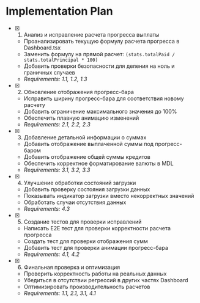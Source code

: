 # Implementation Plan

- [x] 1. Анализ и исправление расчета прогресса выплаты




  - Проанализировать текущую формулу расчета прогресса в Dashboard.tsx
  - Заменить формулу на прямой расчет: `(stats.totalPaid / stats.totalPrincipal * 100)`
  - Добавить проверки безопасности для деления на ноль и граничных случаев
  - _Requirements: 1.1, 1.2, 1.3_

- [x] 2. Обновление отображения прогресс-бара


  - Исправить ширину прогресс-бара для соответствия новому расчету
  - Добавить ограничение максимального значения до 100%
  - Обеспечить плавную анимацию изменений
  - _Requirements: 2.1, 2.2, 2.3_

- [x] 3. Добавление детальной информации о суммах
  - Добавить отображение выплаченной суммы под прогресс-баром
  - Добавить отображение общей суммы кредитов
  - Обеспечить корректное форматирование валюты в MDL
  - _Requirements: 3.1, 3.2, 3.3_

- [x] 4. Улучшение обработки состояний загрузки
  - Добавить проверку состояния загрузки данных
  - Показывать индикатор загрузки вместо некорректных значений
  - Обработать случаи отсутствия данных
  - _Requirements: 4.3_

- [x] 5. Создание тестов для проверки исправлений
  - Написать E2E тест для проверки корректности расчета прогресса
  - Создать тест для проверки отображения сумм
  - Добавить тест для проверки анимации прогресс-бара
  - _Requirements: 4.1, 4.2_

- [x] 6. Финальная проверка и оптимизация
  - Проверить корректность работы на реальных данных
  - Убедиться в отсутствии регрессий в других частях Dashboard
  - Оптимизировать производительность расчетов
  - _Requirements: 1.1, 2.1, 3.1, 4.1_
